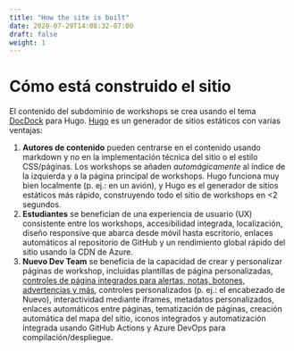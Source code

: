 ```yaml
---
title: "How the site is built"
date: 2020-07-29T14:08:32-07:00
draft: false
weight: 1
---
```


# Cómo está construido el sitio

El contenido del subdominio de workshops se crea usando el tema [DocDock](https://docdock.netlify.com/) para Hugo. [Hugo](https://gohugo.io) es un generador de sitios estáticos con varias ventajas:

1. **Autores de contenido** pueden centrarse en el contenido usando markdown y no en la implementación técnica del sitio o el estilo CSS/páginas. Los workshops se añaden *automágicamente* al índice de la izquierda y a la página principal de workshops. Hugo funciona muy bien localmente (p. ej.: en un avión), y Hugo es el generador de sitios estáticos más rápido, construyendo todo el sitio de workshops en <2 segundos.  
2. **Estudiantes** se benefician de una experiencia de usuario (UX) consistente entre los workshops, accesibilidad integrada, localización, diseño responsive que abarca desde móvil hasta escritorio, enlaces automáticos al repositorio de GitHub y un rendimiento global rápido del sitio usando la CDN de Azure.  
3. **Nuevo Dev Team** se beneficia de la capacidad de crear y personalizar páginas de workshop, incluidas plantillas de página personalizadas, [controles de página integrados para alertas, notas, botones, advertencias y más](https://workshops.nuevofoundation.org/guidelines/formatting/), controles personalizados (p. ej.: el encabezado de Nuevo), interactividad mediante iframes, metadatos personalizados, enlaces automáticos entre páginas, tematización de páginas, creación automática del mapa del sitio, iconos integrados y automatización integrada usando GitHub Actions y Azure DevOps para compilación/despliegue.